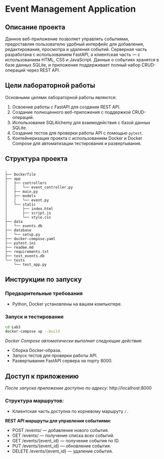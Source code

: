 # Event Management Application

## Описание проекта

Данное веб-приложение позволяет управлять событиями, предоставляя пользователю удобный интерфейс для добавления, редактирования, просмотра и удаления событий. Серверная часть разработана с использованием FastAPI, а клиентская часть — с использованием HTML, CSS и JavaScript. Данные о событиях хранятся в базе данных SQLite, и приложение поддерживает полный набор CRUD-операций через REST API.

## Цели лабораторной работы

Основными целями лабораторной работы являются:
1. Освоение работы с FastAPI для создания REST API.
2. Создание полноценного веб-приложения с поддержкой CRUD-операций.
3. Использование SQLAlchemy для взаимодействия с базой данных SQLite.
4. Создание тестов для проверки работы API с помощью `pytest`.
5. Контейнеризация проекта с использованием Docker и Docker Compose для автоматизации тестирования и развертывания.

## Структура проекта

```
.
├── Dockerfile
├── app
│   ├── controllers
│   │   └── event_controller.py
│   ├── main.py
│   ├── models
│   │   └── event.py
│   └── static
│       ├── index.html
│       ├── script.js
│       └── style.css
├── data
│   └── events.db
├── database
│   └── setup.py
├── docker-compose.yaml
├── pytest.ini
├── readme.md
├── requirements.txt
├── test_events.db
└── tests
    └── test_app.py
```

## Инструкции по запуску

### Предварительные требования

- Python, Docker установлены на вашем компьютере.

### Запуск и тестирование

```bash
cd Lab3
docker-compose up --build
```

_Docker Compose автоматически выполнит следующие действия:_
- Сборка Docker-образа.
- Запуск тестов для проверки работы API.
- Развертывание FastAPI сервера на порту 8000.

## Доступ к приложению

_После запуска приложение доступно по адресу:_ http://localhost:8000

### Структура маршрутов:

- Клиентская часть доступна по корневому маршруту `/.`

**REST API маршруты для управления событиями:**
- POST /events/ — добавление нового события.
- GET /events/ — получение списка всех событий.
- GET /events/{event_id} — получение события по ID.
- PUT /events/{event_id} — обновление события.
- DELETE /events/{event_id} — удаление события.